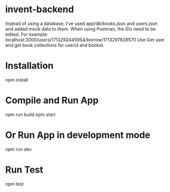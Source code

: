 # invent-backend

Instead of using a database, I've used app/db/books.json and users.json and added mock data to them.
When using Postman, the IDs need to be edited. For example: localhost:3000/users/1713292445954/borrow/1713297828570
Use Get user and get book collections for userid and bookid.

# Installation

npm install

# Compile and Run App

npm run build
npm start

# Or Run App in development mode

npm run dev

# Run Test

npm test
